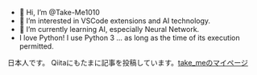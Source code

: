 - 👋 Hi, I’m @Take-Me1010
- 👀 I’m interested in VSCode extensions and AI technology.
- 🌱 I’m currently learning AI, especially Neural Network.
- I love Python! I use Python 3 ... as long as the time of its execution permitted.

日本人です。
Qiitaにもたまに記事を投稿しています。[take_meのマイページ](https://qiita.com/take_me)
